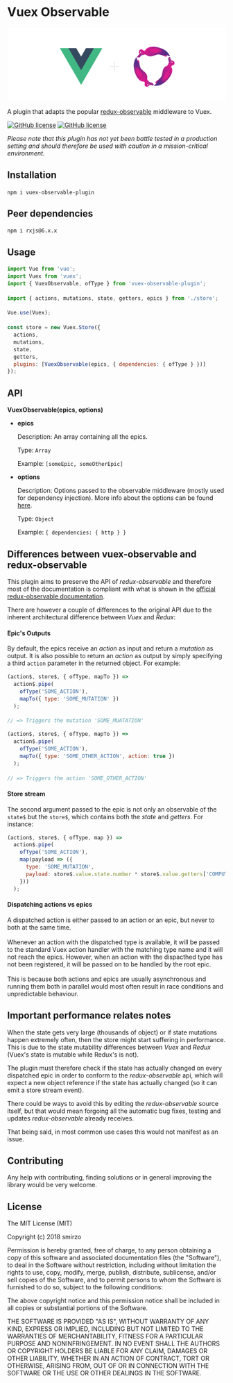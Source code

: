 # Vuex Observable

![vuex-observable-image](./assets/vuex-observable-image.png)

A plugin that adapts the popular [redux-observable](https://redux-observable.js.org/) middleware to Vuex.

[![GitHub license](https://img.shields.io/badge/coverage-100%-brightgreen.svg)]()
[![GitHub license](https://img.shields.io/badge/license-MIT-green.svg)]()

_Please note that this plugin has not yet been battle tested in a production setting and should therefore be used with caution in a mission-critical environment._

## Installation

`npm i vuex-observable-plugin`

## Peer dependencies

`npm i rxjs@6.x.x`

## Usage

```js
import Vue from 'vue';
import Vuex from 'vuex';
import { VuexObservable, ofType } from 'vuex-observable-plugin';

import { actions, mutations, state, getters, epics } from './store';

Vue.use(Vuex);

const store = new Vuex.Store({
  actions,
  mutations,
  state,
  getters,
  plugins: [VuexObservable(epics, { dependencies: { ofType } })]
});
```

## API

**VuexObservable(epics, options)**

- **epics**

  Description: An array containing all the epics.

  Type: `Array`

  Example: `[someEpic, someOtherEpic]`

- **options**

  Description: Options passed to the observable middleware (mostly used for dependency injection). More info about the options can be found [here](https://redux-observable.js.org/docs/api/createEpicMiddleware.html).

  Type: `Object`

  Example: `{ dependencies: { http } }`

## Differences between vuex-observable and redux-observable

This plugin aims to preserve the API of _redux-observable_ and therefore most of the documentation is compliant with what is shown in the [official redux-observable documentation](https://redux-observable.js.org/).

There are however a couple of differences to the original API due to the inherent architectural difference between _Vuex_ and _Redux_:

#### Epic's Outputs

By default, the epics receive an _action_ as input and return a _mutation_ as output. It is also possible to return an _action_ as output by simply specifying a third `action` parameter in the returned object. For example:

```js
(action$, store$, { ofType, mapTo }) =>
  action$.pipe(
    ofType('SOME_ACTION'),
    mapTo({ type: 'SOME_MUTATION' })
  );

// => Triggers the mutation 'SOME_MUATATION'
```

```js
(action$, store$, { ofType, mapTo }) =>
  action$.pipe(
    ofType('SOME_ACTION'),
    mapTo({ type: 'SOME_OTHER_ACTION', action: true })
  );

// => Triggers the action 'SOME_OTHER_ACTION'
```

#### Store stream

The second argument passed to the epic is not only an observable of the `state$` but the `store$`, which contains both the _state_ and _getters_. For instance:

```js
(action$, store$, { ofType, map }) =>
  action$.pipe(
    ofType('SOME_ACTION'),
    map(payload => ({
      type: 'SOME_MUTATION',
      payload: store$.value.state.number * store$.value.getters['COMPUTED_NUMBER'] * payload
    }))
  );
```

#### Dispatching actions vs epics

A dispatched action is either passed to an action or an epic, but never to both at the same time.<br/><br/>Whenever an action with the dispatched type is available, it will be passed to the standard Vuex action handler with the matching type name and it will not reach the epics. However, when an action with the dispacthed type has not been registered, it will be passed on to be handled by the root epic. <br/><br/>This is because both actions and epics are usually asynchronous and running them both in parallel would most often result in race conditions and unpredictable behaviour.

## Important performance relates notes

When the state gets very large (thousands of object) or if state mutations happen extremely often, then the store might start suffering in performance. This is due to the state mutability differences between _Vuex_ and _Redux_ (Vuex's state is mutable while Redux's is not).

The plugin must therefore check if the state has actually changed on every dispatched epic in order to conform to the _redux-observable_ api, which will expect a new object reference if the state has actually changed (so it can emit a store stream event).

There could be ways to avoid this by editing the _redux-observable_ source itself, but that would mean forgoing all the automatic bug fixes, testing and updates _redux-observable_ already receives.

That being said, in most common use cases this would not manifest as an issue.

## Contributing

Any help with contributing, finding solutions or in general improving the library would be very welcome.

## License

The MIT License (MIT)

Copyright (c) 2018 smirzo

Permission is hereby granted, free of charge, to any person obtaining a copy
of this software and associated documentation files (the "Software"), to deal
in the Software without restriction, including without limitation the rights
to use, copy, modify, merge, publish, distribute, sublicense, and/or sell
copies of the Software, and to permit persons to whom the Software is
furnished to do so, subject to the following conditions:

The above copyright notice and this permission notice shall be included in
all copies or substantial portions of the Software.

THE SOFTWARE IS PROVIDED "AS IS", WITHOUT WARRANTY OF ANY KIND, EXPRESS OR
IMPLIED, INCLUDING BUT NOT LIMITED TO THE WARRANTIES OF MERCHANTABILITY,
FITNESS FOR A PARTICULAR PURPOSE AND NONINFRINGEMENT. IN NO EVENT SHALL THE
AUTHORS OR COPYRIGHT HOLDERS BE LIABLE FOR ANY CLAIM, DAMAGES OR OTHER
LIABILITY, WHETHER IN AN ACTION OF CONTRACT, TORT OR OTHERWISE, ARISING FROM,
OUT OF OR IN CONNECTION WITH THE SOFTWARE OR THE USE OR OTHER DEALINGS IN
THE SOFTWARE.
